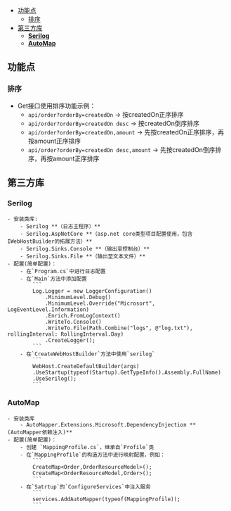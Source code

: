 <!-- TOC -->

- [功能点](#功能点)
    - [排序](#排序)
- [第三方库](#第三方库)
    - [**Serilog**](#serilog)
    - [**AutoMap**](#automap)

<!-- /TOC -->

## 功能点
### 排序
- Get接口使用排序功能示例：
    - `api/order?orderBy=createdOn` -> 按createdOn正序排序
    - `api/order?orderBy=createdOn desc` -> 按createdOn倒序排序
    - `api/order?orderBy=createdOn,amount` -> 先按createdOn正序排序，再按amount正序排序
    - `api/order?orderBy=createdOn desc,amount` -> 先按createdOn倒序排序，再按amount正序排序
## 第三方库

### **Serilog**
    - 安装类库:
        - Serilog **（日志主程序）**
        - Serilog.AspNetCore **（asp.net core类型项目配置使用，包含IWebHostBuilder的拓展方法）**
        - Serilog.Sinks.Console **（输出至控制台）**
        - Serilog.Sinks.File **（输出至文本文件）**
    - 配置(简单配置)：
        - 在`Program.cs`中进行日志配置
        - 在`Main`方法中添加配置
            ```
            Log.Logger = new LoggerConfiguration()
                .MinimumLevel.Debug()
                .MinimumLevel.Override("Microsort", LogEventLevel.Information)
                .Enrich.FromLogContext()
                .WriteTo.Console()
                .WriteTo.File(Path.Combine("logs", @"log.txt"), rollingInterval: RollingInterval.Day)
                .CreateLogger();
            ```
        - 在`CreateWebHostBuilder`方法中使用`serilog`
            ```
            WebHost.CreateDefaultBuilder(args)
            .UseStartup(typeof(Startup).GetTypeInfo().Assembly.FullName)
            .UseSerilog();
            ```
### **AutoMap**
    - 安装类库
        - AutoMapper.Extensions.Microsoft.DependencyInjection **(AutoMapper依赖注入)**
    - 配置(简单配置)：
        - 创建 `MappingProfile.cs`，继承自`Profile`类
        - 在`MappingProfile`的构造方法中进行映射配置，例如：
            ```
            CreateMap<Order,OrderResourceModel>();
            CreateMap<OrderResourceModel,Order>();
            ```
        - 在`Satrtup`的`ConfigureServices`中注入服务
            ```
            services.AddAutoMapper(typeof(MappingProfile));
            ```